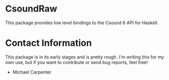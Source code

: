 # CsoundRaw

This package provides low level bindings to the Csound 6 API for Haskell.

# Contact Information

This package is in its early stages and is pretty rough. I'm writing this for my own use, but if you want to contribute or send bug reports, feel free!

- Michael Carpenter
